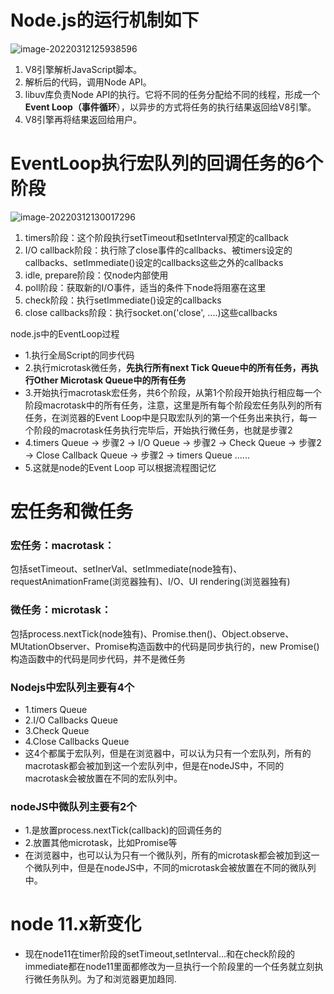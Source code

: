 # Node.js的运行机制如下

![image-20220312125938596](https://chenjing-oss.oss-cn-hangzhou.aliyuncs.com/typora/image-20220312125938596.png)

1. V8引擎解析JavaScript脚本。
2. 解析后的代码，调用Node API。
3. libuv库负责Node API的执行。它将不同的任务分配给不同的线程，形成一个**Event Loop（事件循环**），以异步的方式将任务的执行结果返回给V8引擎。
4. V8引擎再将结果返回给用户。

# EventLoop执行宏队列的回调任务的6个阶段

![image-20220312130017296](https://chenjing-oss.oss-cn-hangzhou.aliyuncs.com/typora/image-20220312130017296.png)

1. timers阶段：这个阶段执行setTimeout和setInterval预定的callback
2. I/O callback阶段：执行除了close事件的callbacks、被timers设定的callbacks、setImmediate()设定的callbacks这些之外的callbacks
3. idle, prepare阶段：仅node内部使用
4. poll阶段：获取新的I/O事件，适当的条件下node将阻塞在这里
5. check阶段：执行setImmediate()设定的callbacks
6. close callbacks阶段：执行socket.on('close', ....)这些callbacks

node.js中的EventLoop过程

- 1.执行全局Script的同步代码
- 2.执行microtask微任务，**先执行所有next Tick  Queue中的所有任务，再执行Other Microtask Queue中的所有任务**
- 3.开始执行macrotask宏任务，共6个阶段，从第1个阶段开始执行相应每一个阶段macrotask中的所有任务，注意，这里是所有每个阶段宏任务队列的所有任务，在浏览器的Event Loop中是只取宏队列的第一个任务出来执行，每一个阶段的macrotask任务执行完毕后，开始执行微任务，也就是步骤2
- 4.timers Queue -> 步骤2 -> I/O Queue -> 步骤2 -> Check Queue -> 步骤2 -> Close Callback Queue -> 步骤2 -> timers Queue ......
- 5.这就是node的Event Loop  可以根据流程图记忆

# 宏任务和微任务

### 宏任务：macrotask：

包括setTimeout、setInerVal、setImmediate(node独有)、requestAnimationFrame(浏览器独有)、I/O、UI rendering(浏览器独有)

### 微任务：microtask：

包括process.nextTick(node独有)、Promise.then()、Object.observe、MUtationObserver、Promise构造函数中的代码是同步执行的，new Promise()构造函数中的代码是同步代码，并不是微任务



### Nodejs中宏队列主要有4个

- 1.timers Queue
- 2.I/O Callbacks Queue
- 3.Check Queue
- 4.Close Callbacks Queue
- 这4个都属于宏队列，但是在浏览器中，可以认为只有一个宏队列，所有的macrotask都会被加到这一个宏队列中，但是在nodeJS中，不同的macrotask会被放置在不同的宏队列中。

### nodeJS中微队列主要有2个

- 1.是放置process.nextTick(callback)的回调任务的
- 2.放置其他microtask，比如Promise等
- 在浏览器中，也可以认为只有一个微队列，所有的microtask都会被加到这一个微队列中，但是在nodeJS中，不同的microtask会被放置在不同的微队列中。

# node 11.x新变化

- 现在node11在timer阶段的setTimeout,setInterval...和在check阶段的immediate都在node11里面都修改为一旦执行一个阶段里的一个任务就立刻执行微任务队列。为了和浏览器更加趋同.
